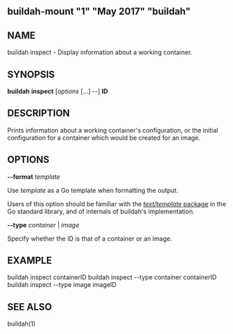 ## buildah-mount "1" "May 2017" "buildah"

## NAME
buildah inspect - Display information about a working container.

## SYNOPSIS
**buildah** **inspect** [*options* [...] --] **ID**

## DESCRIPTION
Prints information about a working container's configuration, or the initial
configuration for a container which would be created for an image.

## OPTIONS

**--format** *template*

Use *template* as a Go template when formatting the output.

Users of this option should be familiar with the [*text/template*
package](https://golang.org/pkg/text/template/) in the Go standard library, and
of internals of buildah's implementation.

**--type** *container* | *image*

Specify whether the ID is that of a container or an image.

## EXAMPLE

buildah inspect containerID
buildah inspect --type container containerID
buildah inspect --type image imageID

## SEE ALSO
buildah(1)
